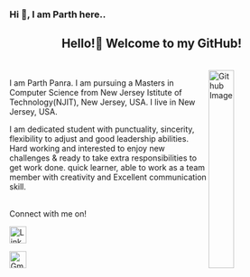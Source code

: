 ###  Hi 👋, I am Parth here..



   <div align="center">
     <h2>Hello!👋 Welcome to my GitHub!</h2></br>
   </div>




   
   <img width="30%" align="right" alt="Github Image" src="https://img.freepik.com/free-vector/programming-concept-illustration_114360-1351.jpg?         w=826&t=st=1663649634~exp=1663650234~hmac=9821f831ff42d2790cc942e3ef6194a385d3af18a75736d632d62d845cef38c1/">
   


I am Parth Panra. I am pursuing a Masters in Computer Science from New Jersey Istitute of Technology(NJIT), New Jersey, USA. I live in New Jersey, USA.
</br>

I am dedicated student with punctuality, sincerity, flexibility to adjust and good leadership abilities. Hard working and interested to enjoy new challenges & ready to take extra responsibilities to get work done. quick learner, able to work as a team member with creativity and Excellent communication skill.
</br>
</br>

<p align="left">
Connect with me on!

<a href="https://www.linkedin.com/in/parth-p-336aa5245/"><img height="30" src="https://img.shields.io/badge/linkedin%20-%230077B5.svg?&style=for-the-badge&logo=linkedin&logoColor=white" alt="LinkedIn">


<a href="mailto:parthpanara97@gmail.com"><img height="30" alt="Gmail" src="https://www.freepnglogos.com/uploads/logo-gmail-png/logo-gmail-png-gmail-icon-download-png-and-vector-1.png" /> </a>


</p>

